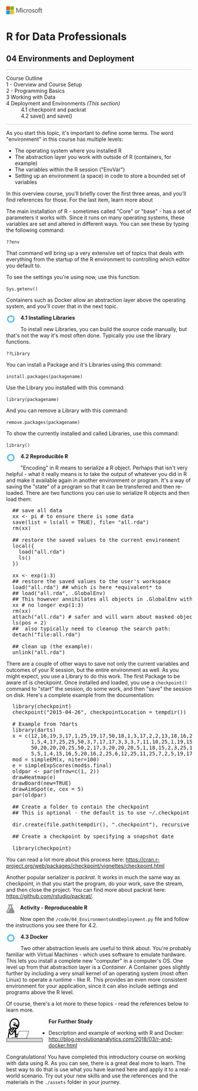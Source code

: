![](graphics/solutions-microsoft-logo-small.png)

# R for Data Professionals

## 04 Environments and Deployment

<p style="border-bottom: 1px solid lightgrey;"></p>

<dl>
  <dt>Course Outline</dt>
  <dt>1 - Overview and Course Setup</dt>
  <dt>2 - Programming Basics</dt>
  <dt>3 Working with Data</dt>
  <dt>4 Deployment and Environments <i>(This section)</i></dt>
    <dd>4.1 checkpoint and packrat</dd>
    <dd>4.2 save() and save()</dd>
<dl>

<p style="border-bottom: 1px solid lightgrey;"></p>

As you start this topic, it's important to define some terms. The word "environment" in this course has multiple levels:

- The operating system where you installed R
- The abstraction layer you work with outside of R (containers, for example)
- The variables within the R session ("EnvVar")
- Setting up an environment (a space) in code to store a bounded set of variables

In this overview course, you'll briefly cover the first three areas, and you'll find references for those. For the last item, learn more about  

The main installation of R - sometimes called "Core" or "base" - has a set of parameters it works with. Since it runs on many operating systems, these variables are set and altered in different ways. You can see these by typing the following command:

`??env`

That command will bring up a very extensive set of topics that deals with everything from the startup of the R environment to controlling which editor you default to.

To see the settings you're using now, use this function:

`Sys.getenv()`

Containers such as Docker allow an abstraction layer above the operating system, and you'll cover that in the next topic.

<p><img style="float: left; margin: 0px 15px 15px 0px;" src="./graphics/cortanalogo.png"><b>4.1 Installing Libraries</b></p>

To install new Libraries, you can build the source code manually, but that's not the way it's most often done. Typically you use the library functions.

`??Library`

You can install a Package and it's Libraries using this command:

`install.packages(packagename)`

Use the Library you installed with this command:

`library(packagename)`

And you can remove a Library with this command:

`remove.packages(packagename)`

To show the currently installed and called Libraries, use this command:

`library()`

<p><img style="float: left; margin: 0px 15px 15px 0px;" src="./graphics/cortanalogo.png"><b>4.2 Reproducible R</b></p>

"Encoding" in R means to serialize a R object. Perhaps that isn't very helpful - what it really means is to take the output of whatever you did in R and make it available again in another environment or program. It's a way of saving the "state" of a program so that it can be transferred and then re-loaded. There are two functions you can use to serialize R objects and then load them:

<pre>
  ## save all data
  xx <- pi # to ensure there is some data
  save(list = ls(all = TRUE), file= "all.rda")
  rm(xx)

  ## restore the saved values to the current environment
  local({
    load("all.rda")
    ls()
  })

  xx <- exp(1:3)
  ## restore the saved values to the user's workspace
  load("all.rda") ## which is here *equivalent* to
  ## load("all.rda", .GlobalEnv)
  ## This however annihilates all objects in .GlobalEnv with the same names !
  xx # no longer exp(1:3)
  rm(xx)
  attach("all.rda") # safer and will warn about masked objects w/ same name in .GlobalEnv
  ls(pos = 2)
  ##  also typically need to cleanup the search path:
  detach("file:all.rda")

  ## clean up (the example):
  unlink("all.rda")
</pre>

There are a couple of other ways to save not only the current variables and outcomes of your R session, but the entire environment as well. As you might expect, you use a Library to do this work. The first Package to be aware of is checkpoint. Once installed and loaded, you use a `checkpoint()` command to "start" the session, do some work, and then "save" the session on disk. Here's a complete example from the documentation:

<pre>
  library(checkpoint)
  checkpoint("2015-04-26", checkpointLocation = tempdir())

  # Example from ?darts
  library(darts)
  x = c(12,16,19,3,17,1,25,19,17,50,18,1,3,17,2,2,13,18,16,2,25,5,5,
        1,5,4,17,25,25,50,3,7,17,17,3,3,3,7,11,10,25,1,19,15,4,1,5,12,17,16,
        50,20,20,20,25,50,2,17,3,20,20,20,5,1,18,15,2,3,25,12,9,3,3,19,16,20,
        5,5,1,4,15,16,5,20,16,2,25,6,12,25,11,25,7,2,5,19,17,17,2,12)
  mod = simpleEM(x, niter=100)
  e = simpleExpScores(mod$s.final)
  oldpar <- par(mfrow=c(1, 2))
  drawHeatmap(e)
  drawBoard(new=TRUE)
  drawAimSpot(e, cex = 5)
  par(oldpar)

  ## Create a folder to contain the checkpoint
  ## This is optional - the default is to use ~/.checkpoint

  dir.create(file.path(tempdir(), ".checkpoint"), recursive = TRUE, showWarnings = FALSE)

  ## Create a checkpoint by specifying a snapshot date

  library(checkpoint)
</pre>

You can read a lot more about this process here: https://cran.r-project.org/web/packages/checkpoint/vignettes/checkpoint.html

Another popular serializer is *packrat*. It works in much the same way as checkpoint, in that you start the program, do your work, save the stream, and then close the project. You can find more about packrat here: https://github.com/rstudio/packrat/. 

<p><img style="float: left; margin: 0px 15px 15px 0px;" src="./graphics/aml-logo.png"><b> Activity - Reproduceable R</b></p>

Now open the `/code/04_EnvironmentsAndDeployment.py` file and follow the instructions you see there for 4.2.

<p><img style="float: left; margin: 0px 15px 15px 0px;" src="./graphics/cortanalogo.png"><b>4.3 Docker</b></p>

Two other abstraction levels are useful to think about. You're probably familiar with Virtual Machines - which uses software to emulate hardware. This lets you install a complete new "computer" in a computer's OS. One level up from that abstraction layer is a *Container*. A Container goes slightly further by including a very small kernel of an operating system (most often Linux) to operate a runtime - like R. This provides an even more consistent environment for your application, since it can also include settings and programs above the R level.

Of course, there's a lot more to these topics - read the references below to learn more.

<p><img style="float: left; margin: 0px 15px 15px 0px;" src="./graphics/thinking.jpg"><b>For Further Study</b></p>

- Description and example of working with R and Docker: http://blog.revolutionanalytics.com/2018/03/r-and-docker.html

Congratulations! You have completed this introductory course on working with data using R. As you can see, there is a great deal more to learn. The best way to do that is use what you have learned here and apply it to a real-world scenario. Try out your new skills and use the references and the materials in the `./assets` folder in your journey.
